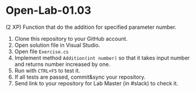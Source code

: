 # Open-Lab-01.03
(2 XP) Function that do the addition for specified parameter number.

1. Clone this repository to your GitHub account.
2. Open solution file in Visual Studio.
3. Open file `Exercise.cs`
4. Implement method `Addition(int number)` so that it takes input number and returns number increased by one.
5. Run with `CTRL+F5` to test it.
6. If all tests are passed, commit&sync your repository.
7. Send link to your repository for Lab Master (in #slack) to check it.
